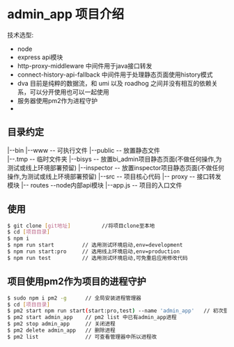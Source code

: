 # admin_app    项目介绍

技术选型:
* node 
* express  api模块
* http-proxy-middleware 中间件用于java接口转发
* connect-history-api-fallback 中间件用于处理静态页面使用history模式
* dva 目前是纯粹的数据流，和 umi 以及 roadhog 之间并没有相互的依赖关系，可以分开使用也可以一起使用
* 服务器使用pm2作为进程守护
* 

## 目录约定

|--bin
   |--www              -- 可执行文件
|--public              -- 放置静态文件  
   |--.tmp             -- 临时文件夹
   |--bisys            -- 放置bi_admin项目静态页面(不做任何操作,为测试或线上环境部署预留)
   |--inspector        -- 放置inspector项目静态页面(不做任何操作,为测试或线上环境部署预留)
|--src                 -- 项目核心代码
   |-- proxy           -- 接口转发模块 
   |-- routes          --node内部api模块
|--app.js              -- 项目的入口文件


## 使用

```bash
$ git clone [git地址]          //将项目clone至本地
$ cd [项目目录]
$ npm i
$ npm run start         // 选用测试环境启动,env=development
$ npm run start:pro     // 选用线上环境启动,env=production
$ npm run test          // 选用测试环境启动,可免重启应用修改代码
```

## 项目使用pm2作为项目的进程守护

```bash
$ sudo npm i pm2 -g      // 全局安装进程管理器
$ cd [项目目录]
$ pm2 start npm run start(start:pro,test) --name 'admin_app'   // 初次登录
$ pm2 start admin_app    // pm2 list 中已有admin_app进程
$ pm2 stop admin_app     // 关闭进程
$ pm2 delete admin_app   // 删除进程
$ pm2 list               // 可查看管理器中所以进程改
```
## 
